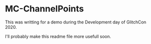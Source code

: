 # MC-ChannelPoints
This was writting for a demo during the Development day of GlitchCon 2020.
  
I'll probably make this readme file more usefull soon.

